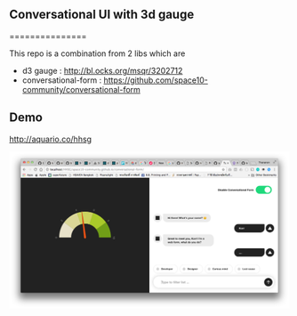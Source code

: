 ## Conversational UI with 3d gauge
===============

This repo is a combination from 2 libs which are
* d3 gauge : http://bl.ocks.org/msqr/3202712
* conversational-form : https://github.com/space10-community/conversational-form

Demo
----
<http://aquario.co/hhsg>

![alt tag](https://github.com/korrio/conversational-form/blob/master/screenshot.png?raw=true)
